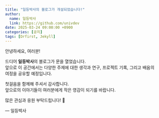 ```yaml
---
title: "일등박사의 블로그가 개설되었습니다!"
author:
  name: 일등박사
  link: https://github.com/univdev
date: 2025-03-24 09:00:00 +0900
categories: [공지]
tags: [Drfirst, Jekyll]
---
```


안녕하세요, 여러분!

드디어 **일등박사**의 블로그가 문을 열었습니다.  
앞으로 이 공간에서는 다양한 주제에 대한 생각과 연구, 프로젝트 기록, 그리고 배움의 여정을 공유할 예정입니다.

첫걸음을 함께해 주셔서 감사합니다.  
앞으로의 이야기들이 여러분에게 작은 영감이 되기를 바랍니다.

많은 관심과 응원 부탁드립니다! 🚀

— 일등박사

